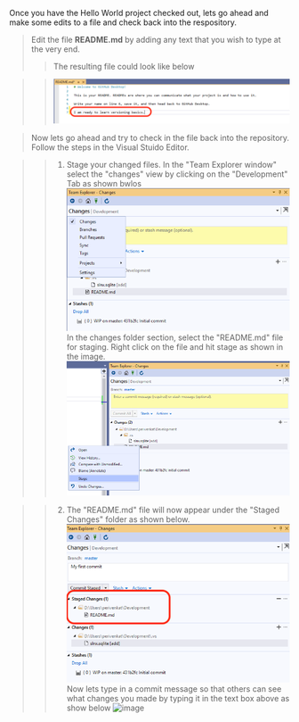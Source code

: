 Once you have the Hello World project checked out, lets go ahead and make some edits to a file and check back into the respository.

> Edit the file **README.md** by adding any text that you wish to type at the very end.
>> The resulting file could look like below 

>> ![image](images/readme_edit.png)

> Now lets go ahead and try to check in the file back into the repository. Follow the steps in the Visual Stuido Editor. 

>> 1. Stage your changed files. In the "Team Explorer window" select the "changes" view by clicking on the "Development" Tab as shown bwlos
>> ![image](images/team_explorer.png)
>> In the changes folder section, select the "README.md" file for staging. Right click on the file and hit stage as shown in the image.
>> ![image](images/stage.png)

>> 2. The "README.md" file will now appear under the "Staged Changes" folder as shown below.
>> ![image](images/commit-message.png)
>> Now lets type in a commit message so that others can see what changes you made by typing it in the text box above as show below
>> ![image]()